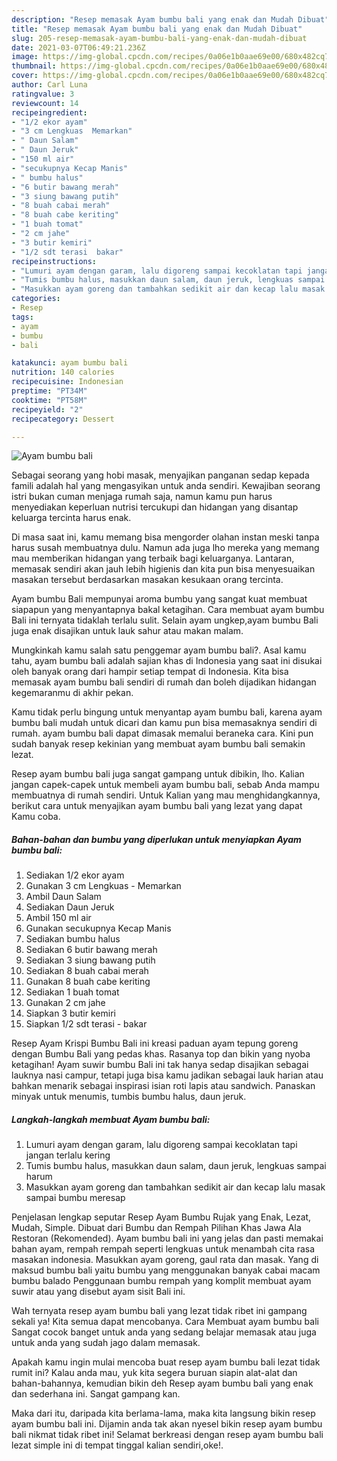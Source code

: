 ```yaml
---
description: "Resep memasak Ayam bumbu bali yang enak dan Mudah Dibuat"
title: "Resep memasak Ayam bumbu bali yang enak dan Mudah Dibuat"
slug: 205-resep-memasak-ayam-bumbu-bali-yang-enak-dan-mudah-dibuat
date: 2021-03-07T06:49:21.236Z
image: https://img-global.cpcdn.com/recipes/0a06e1b0aae69e00/680x482cq70/ayam-bumbu-bali-foto-resep-utama.jpg
thumbnail: https://img-global.cpcdn.com/recipes/0a06e1b0aae69e00/680x482cq70/ayam-bumbu-bali-foto-resep-utama.jpg
cover: https://img-global.cpcdn.com/recipes/0a06e1b0aae69e00/680x482cq70/ayam-bumbu-bali-foto-resep-utama.jpg
author: Carl Luna
ratingvalue: 3
reviewcount: 14
recipeingredient:
- "1/2 ekor ayam"
- "3 cm Lengkuas  Memarkan"
- " Daun Salam"
- " Daun Jeruk"
- "150 ml air"
- "secukupnya Kecap Manis"
- " bumbu halus"
- "6 butir bawang merah"
- "3 siung bawang putih"
- "8 buah cabai merah"
- "8 buah cabe keriting"
- "1 buah tomat"
- "2 cm jahe"
- "3 butir kemiri"
- "1/2 sdt terasi  bakar"
recipeinstructions:
- "Lumuri ayam dengan garam, lalu digoreng sampai kecoklatan tapi jangan terlalu kering"
- "Tumis bumbu halus, masukkan daun salam, daun jeruk, lengkuas sampai harum"
- "Masukkan ayam goreng dan tambahkan sedikit air dan kecap lalu masak sampai bumbu meresap"
categories:
- Resep
tags:
- ayam
- bumbu
- bali

katakunci: ayam bumbu bali 
nutrition: 140 calories
recipecuisine: Indonesian
preptime: "PT34M"
cooktime: "PT58M"
recipeyield: "2"
recipecategory: Dessert

---
```



![Ayam bumbu bali](https://img-global.cpcdn.com/recipes/0a06e1b0aae69e00/680x482cq70/ayam-bumbu-bali-foto-resep-utama.jpg)

Sebagai seorang yang hobi masak, menyajikan panganan sedap kepada famili adalah hal yang mengasyikan untuk anda sendiri. Kewajiban seorang istri bukan cuman menjaga rumah saja, namun kamu pun harus menyediakan keperluan nutrisi tercukupi dan hidangan yang disantap keluarga tercinta harus enak.

Di masa  saat ini, kamu memang bisa mengorder olahan instan meski tanpa harus susah membuatnya dulu. Namun ada juga lho mereka yang memang mau memberikan hidangan yang terbaik bagi keluarganya. Lantaran, memasak sendiri akan jauh lebih higienis dan kita pun bisa menyesuaikan masakan tersebut berdasarkan masakan kesukaan orang tercinta. 

Ayam bumbu Bali mempunyai aroma bumbu yang sangat kuat membuat siapapun yang menyantapnya bakal ketagihan. Cara membuat ayam bumbu Bali ini ternyata tidaklah terlalu sulit. Selain ayam ungkep,ayam bumbu Bali juga enak disajikan untuk lauk sahur atau makan malam.

Mungkinkah kamu salah satu penggemar ayam bumbu bali?. Asal kamu tahu, ayam bumbu bali adalah sajian khas di Indonesia yang saat ini disukai oleh banyak orang dari hampir setiap tempat di Indonesia. Kita bisa memasak ayam bumbu bali sendiri di rumah dan boleh dijadikan hidangan kegemaranmu di akhir pekan.

Kamu tidak perlu bingung untuk menyantap ayam bumbu bali, karena ayam bumbu bali mudah untuk dicari dan kamu pun bisa memasaknya sendiri di rumah. ayam bumbu bali dapat dimasak memalui beraneka cara. Kini pun sudah banyak resep kekinian yang membuat ayam bumbu bali semakin lezat.

Resep ayam bumbu bali juga sangat gampang untuk dibikin, lho. Kalian jangan capek-capek untuk membeli ayam bumbu bali, sebab Anda mampu membuatnya di rumah sendiri. Untuk Kalian yang mau menghidangkannya, berikut cara untuk menyajikan ayam bumbu bali yang lezat yang dapat Kamu coba.

<!--inarticleads1-->

##### Bahan-bahan dan bumbu yang diperlukan untuk menyiapkan Ayam bumbu bali:

1. Sediakan 1/2 ekor ayam
1. Gunakan 3 cm Lengkuas - Memarkan
1. Ambil  Daun Salam
1. Sediakan  Daun Jeruk
1. Ambil 150 ml air
1. Gunakan secukupnya Kecap Manis
1. Sediakan  bumbu halus
1. Sediakan 6 butir bawang merah
1. Sediakan 3 siung bawang putih
1. Sediakan 8 buah cabai merah
1. Gunakan 8 buah cabe keriting
1. Sediakan 1 buah tomat
1. Gunakan 2 cm jahe
1. Siapkan 3 butir kemiri
1. Siapkan 1/2 sdt terasi - bakar


Resep Ayam Krispi Bumbu Bali ini kreasi paduan ayam tepung goreng dengan Bumbu Bali yang pedas khas. Rasanya top dan bikin yang nyoba ketagihan! Ayam suwir bumbu Bali ini tak hanya sedap disajikan sebagai lauknya nasi campur, tetapi juga bisa kamu jadikan sebagai lauk harian atau bahkan menarik sebagai inspirasi isian roti lapis atau sandwich. Panaskan minyak untuk menumis, tumbis bumbu halus, daun jeruk. 

<!--inarticleads2-->

##### Langkah-langkah membuat Ayam bumbu bali:

1. Lumuri ayam dengan garam, lalu digoreng sampai kecoklatan tapi jangan terlalu kering
1. Tumis bumbu halus, masukkan daun salam, daun jeruk, lengkuas sampai harum
1. Masukkan ayam goreng dan tambahkan sedikit air dan kecap lalu masak sampai bumbu meresap


Penjelasan lengkap seputar Resep Ayam Bumbu Rujak yang Enak, Lezat, Mudah, Simple. Dibuat dari Bumbu dan Rempah Pilihan Khas Jawa Ala Restoran (Rekomended). Ayam bumbu bali ini yang jelas dan pasti memakai bahan ayam, rempah rempah seperti lengkuas untuk menambah cita rasa masakan indonesia. Masukkan ayam goreng, gaul rata dan masak. Yang di maksud bumbu bali yaitu bumbu yang menggunakan banyak cabai macam bumbu balado Penggunaan bumbu rempah yang komplit membuat ayam suwir atau yang disebut ayam sisit Bali ini. 

Wah ternyata resep ayam bumbu bali yang lezat tidak ribet ini gampang sekali ya! Kita semua dapat mencobanya. Cara Membuat ayam bumbu bali Sangat cocok banget untuk anda yang sedang belajar memasak atau juga untuk anda yang sudah jago dalam memasak.

Apakah kamu ingin mulai mencoba buat resep ayam bumbu bali lezat tidak rumit ini? Kalau anda mau, yuk kita segera buruan siapin alat-alat dan bahan-bahannya, kemudian bikin deh Resep ayam bumbu bali yang enak dan sederhana ini. Sangat gampang kan. 

Maka dari itu, daripada kita berlama-lama, maka kita langsung bikin resep ayam bumbu bali ini. Dijamin anda tak akan nyesel bikin resep ayam bumbu bali nikmat tidak ribet ini! Selamat berkreasi dengan resep ayam bumbu bali lezat simple ini di tempat tinggal kalian sendiri,oke!.

